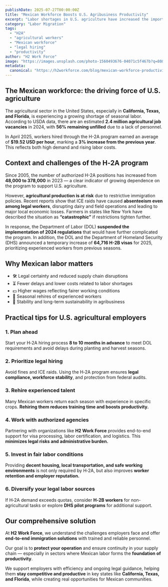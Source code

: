 ```yaml
---
publishDate: 2025-07-27T00:00:00Z
title: "Mexican Workforce Boosts U.S. Agribusiness Productivity"
excerpt: "Labor shortages in U.S. agriculture have increased the importance of the H-2A program and Mexican labor. This article explores the current situation, key statistics, and practical advice for employers."
category: "Labor Migration"
tags:
  - "H2A"
  - "agricultural workers"
  - "Mexican workforce"
  - "legal hiring"
  - "productivity"
author: "H2 Work Force"
image: "https://images.unsplash.com/photo-1560493676-04071c5f467b?q=80&w=1074&auto=format&fit=crop&ixlib=rb-4.1.0&ixid=M3wxMjA3fDB8MHxwaG90by1wYWdlfHx8fGVufDB8fHx8fA%3D%3D"
metadata:
  canonical: "https://h2workforce.com/blog/mexican-workforce-productivity"
---
```


## The Mexican workforce: the driving force of U.S. agriculture

The agricultural sector in the United States, especially in **California, Texas, and Florida**, is experiencing a growing shortage of seasonal labor. According to USDA data, there are an estimated **2.4 million agricultural job vacancies** in 2024, with **56% remaining unfilled** due to a lack of personnel.

In April 2025, workers hired through the H-2A program earned an average of **$19.52 USD per hour**, marking a **3% increase from the previous year**. This reflects both high demand and rising labor costs.

## Context and challenges of the H‑2A program

Since 2005, the number of authorized H-2A positions has increased from **48,000 to 378,000** in 2023 — a clear indicator of growing dependence on the program to support U.S. agriculture.

However, **agricultural production is at risk** due to restrictive immigration policies. Recent reports show that ICE raids have caused **absenteeism even among legal workers**, disrupting dairy and field operations and leading to major local economic losses. Farmers in states like New York have described the situation as **“catastrophic”** if restrictions tighten further.

In response, the Department of Labor (DOL) **suspended the implementation of 2024 regulations** that would have further complicated the program. In addition, the DOL and the Department of Homeland Security (DHS) announced a temporary increase of **64,716 H-2B visas** for 2025, prioritizing experienced workers from previous seasons.

## Why Mexican labor matters

- 🛠️ Legal certainty and reduced supply chain disruptions
- ⏳ Fewer delays and lower costs related to labor shortages
- 💵 Higher wages reflecting fairer working conditions
- 🔄 Seasonal rehires of experienced workers
- 🤝 Stability and long-term sustainability in agribusiness

## Practical tips for U.S. agricultural employers

### 1. Plan ahead

Start your H‑2A hiring process **8 to 10 months in advance** to meet DOL requirements and avoid delays during planting and harvest seasons.

### 2. Prioritize legal hiring

Avoid fines and ICE raids. Using the H‑2A program ensures **legal compliance, workforce stability**, and protection from federal audits.

### 3. Rehire experienced talent

Many Mexican workers return each season with experience in specific crops. **Rehiring them reduces training time and boosts productivity.**

### 4. Work with authorized agencies

Partnering with organizations like **H2 Work Force** provides end-to-end support for visa processing, labor certification, and logistics. This **minimizes legal risks and administrative burden.**

### 5. Invest in fair labor conditions

Providing **decent housing, local transportation, and safe working environments** is not only required by H‑2A, but also improves **worker retention and employer reputation.**

### 6. Diversify your legal labor sources

If H‑2A demand exceeds quotas, consider **H‑2B workers** for non-agricultural tasks or explore **DHS pilot programs** for additional support.

## Our comprehensive solution

At **H2 Work Force**, we understand the challenges employers face and offer **end-to-end immigration solutions** with trained and reliable personnel.

Our goal is to **protect your operation** and ensure continuity in your supply chain — especially in sectors where Mexican labor forms the **foundation of productivity**.

We support employers with efficiency and ongoing legal guidance, helping them **stay competitive and productive** in key states like **California, Texas, and Florida**, while creating real opportunities for Mexican communities.
